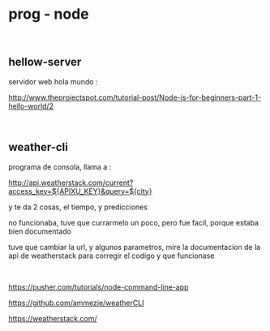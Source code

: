 # prog - node

<br>



## hellow-server

servidor web hola mundo :

http://www.theprojectspot.com/tutorial-post/Node-js-for-beginners-part-1-hello-world/2


<br>

## weather-cli

programa de consola, llama a :

http://api.weatherstack.com/current?access_key=${APIXU_KEY}&query=${city}

y te da 2 cosas, el tiempo, y predicciones

no funcionaba, tuve que currarmelo un poco, pero fue facil, porque estaba bien documentado

tuve que cambiar la url, y algunos parametros, mire la documentacion de la api de weatherstack para corregir el codigo y que funcionase

<br>

https://pusher.com/tutorials/node-command-line-app

https://github.com/ammezie/weatherCLI

https://weatherstack.com/
